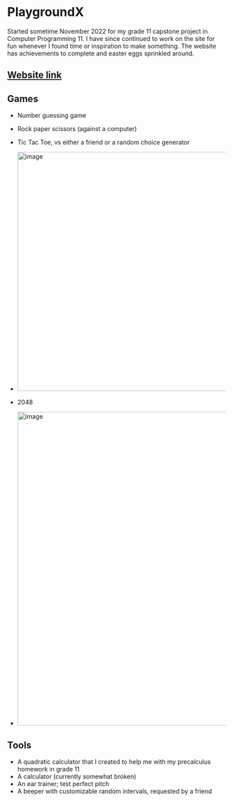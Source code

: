 # PlaygroundX
Started sometime November 2022 for my grade 11 capstone project in Computer Programming 11. I have since continued to work on the site for fun whenever I found time or inspiration to make something. The website has achievements to complete and easter eggs sprinkled around.

## [Website link](https://playgroundx.mooo.com)
## Games
* Number guessing game
* Rock paper scissors (against a computer)
* Tic Tac Toe, vs either a friend or a random choice generator
* <img width="1573" height="552" alt="image" src="https://github.com/user-attachments/assets/2026b488-729f-434d-9b90-a40d317fb871" />

* 2048
* <img width="732" height="724" alt="image" src="https://github.com/user-attachments/assets/9f0cbc0e-de9f-4a9e-a3ae-441eba6e0170" />


## Tools
* A quadratic calculator that I created to help me with my precalculus homework in grade 11
* A calculator (currently somewhat broken)
* An ear trainer; test perfect pitch
* A beeper with customizable random intervals, requested by a friend
